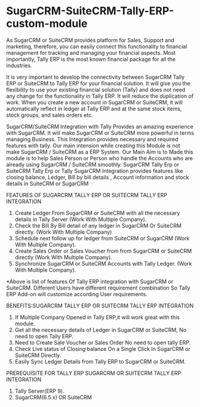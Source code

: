 SugarCRM-SuiteCRM-Tally-ERP-custom-module
=========================================

As SugarCRM or SuiteCRM provides platform for Sales, Support and marketing, therefore, you can easily connect this functionality to financial management for tracking and managing your financial aspects. Most importantly, Tally ERP is the most known financial package for all the industries.
 
It is very important to develop the connectivity between SugarCRM Tally ERP or SuiteCRM to Tally ERP for your financial solution. It will give you the flexibility to use your existing financial solution (Tally) and does not need any change for the functionality in Tally ERP. It will reduce the duplication of work. When you create a new account in SugarCRM or SuiteCRM, it will automatically reflect in ledger at Tally ERP and at the same stock items, stock groups, and sales orders etc.
 
SugarCRM/SuiteCRM Integration with Tally Provides an amazing experience with SugarCRM. It will make SugarCRM or SuiteCRM more powerful in terms managing Business. This Integration provides necessary and required features with tally. Our main intension while creating this Module is not make SugarCRM / SuiteCRM as a ERP System. Our Main Aim is to Made this module is to help Sales Person or Person who handle the Accounts who are already using SugarCRM / SuiteCRM smoothly. SugarCRM Tally Erp or SuiteCRM Tally Erp or Tally SugarCRM Integration provides features like closing balance, Ledger, Bill by bill details , Account information and stock details in SuiteCRM or SugarCRM

FEATURES OF SUGARCRM TALLY ERP OR SUITECRM TALLY ERP INTEGRATION

1. Create Ledger From SugarCRM or SuiteCRM with all the necessary details in Tally Server (Work With Multiple Company).
2. Check the Bill By Bill detail of any ledger in SugarCRM Or SuiteCRM directly. (Work With Multiple Company)
3. Schedule next follow up for ledger from SuiteCRM or SugarCRM (Work With Multiple Company).
4. Create Sales Order or Sales Voucher from from SugarCRM or SuiteCRM directly (Work With Multiple Company).
5. Synchronize SugarCRM or SuiteCRM Accounts with Tally Ledger. (Work With Multiple Company).

*Above is list of features Of Tally ERP integration with SugarCRM or SuiteCRM. Different Users have different requirement combination So Tally ERP Add-on will customize according User requirements.
 
 
BENEFITS:SUGARCRM TALLY ERP OR SUITECRM TALLY ERP INTEGRATION

1. If Multiple Company Opened in Tally ERP,it will work great with this module.
2. Get all the necessary details of Ledger in SugarCRM or SuiteCRM, No need to open Tally ERP.
3. Need to Create Sale Voucher or Sales Order No need to open tally ERP.
4. Check Live status of Closing balance On a Single Click In SugarCRM or SuiteCRM Directly.
5. Easily Sync Ledger Details from Tally ERP to SugarCRM or SuiteCRM.

PREREQUISITE FOR TALLY ERP SUGARCRM OR SUITECRM  TALLY ERP INTEGRATION
1. Tally Server(ERP 9).
2. SugarCRM(6.5.x) OR SuiteCRM

